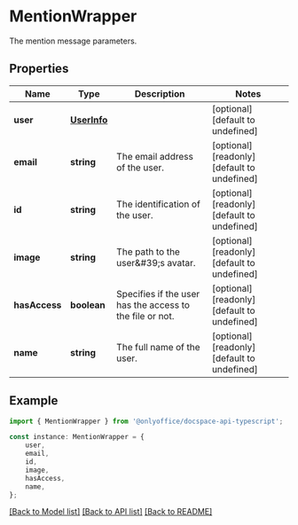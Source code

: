 # MentionWrapper

The mention message parameters.

## Properties

Name | Type | Description | Notes
------------ | ------------- | ------------- | -------------
**user** | [**UserInfo**](UserInfo.md) |  | [optional] [default to undefined]
**email** | **string** | The email address of the user. | [optional] [readonly] [default to undefined]
**id** | **string** | The identification of the user. | [optional] [readonly] [default to undefined]
**image** | **string** | The path to the user\&#39;s avatar. | [optional] [readonly] [default to undefined]
**hasAccess** | **boolean** | Specifies if the user has the access to the file or not. | [optional] [readonly] [default to undefined]
**name** | **string** | The full name of the user. | [optional] [readonly] [default to undefined]

## Example

```typescript
import { MentionWrapper } from '@onlyoffice/docspace-api-typescript';

const instance: MentionWrapper = {
    user,
    email,
    id,
    image,
    hasAccess,
    name,
};
```

[[Back to Model list]](../README.md#documentation-for-models) [[Back to API list]](../README.md#documentation-for-api-endpoints) [[Back to README]](../README.md)
